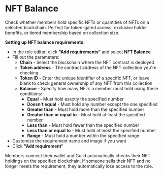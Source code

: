 # NFT Balance

Check whether members hold specific NFTs or quantities of NFTs on a selected blockchain. Perfect for token-gated access, exclusive holder benefits, or tiered membership based on collection size.



**Setting up NFT balance requirements:**

* In the role editor, click **"Add requirements"** and select **NFT Balance**
* Fill out the parameters:
  * **Chain** - Select the blockchain where the NFT contract is deployed
  * **Token address** - The contract address of the NFT collection you're checking
  * **Token ID** - Enter the unique identifier of a specific NFT, or leave blank to check general ownership of any NFT from this collection
  * **Balance** - Specify how many NFTs a member must hold using these conditions:
    * **Equal** - Must hold exactly the specified number
    * **Doesn't equal** - Must hold any number except the one specified
    * **Greater than** - Must hold more than the specified number
    * **Greater than or equal to** - Must hold at least the specified number
    * **Less than** - Must hold fewer than the specified number
    * **Less than or equal to** - Must hold at most the specified number
    * **Range** - Must hold a number within the specified range
* Customize the requirement name and image if you want
* Click **"Add requirement"**

Members connect their wallet and Guild automatically checks their NFT holdings on the specified blockchain. If someone sells their NFT and no longer meets the requirement, they automatically lose access to the role.

